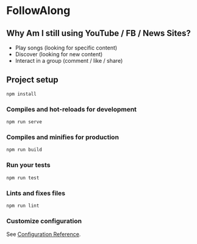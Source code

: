 # FollowAlong

## Why Am I still using YouTube / FB / News Sites?
- Play songs (looking for specific content)
- Discover (looking for new content)
- Interact in a group (comment / like / share)

## Project setup
```
npm install
```

### Compiles and hot-reloads for development
```
npm run serve
```

### Compiles and minifies for production
```
npm run build
```

### Run your tests
```
npm run test
```

### Lints and fixes files
```
npm run lint
```

### Customize configuration
See [Configuration Reference](https://cli.vuejs.org/config/).
